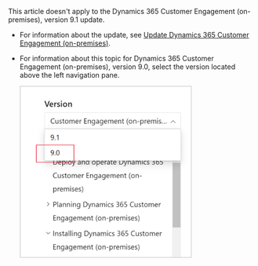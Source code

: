 This article doesn't apply to the Dynamics 365 Customer Engagement (on-premises), version 9.1 update. 
- For information about the update, see [Update Dynamics 365 Customer Engagement (on-premises)](../deploy/update-to-v91.md).
- For information about this topic for Dynamics 365 Customer Engagement (on-premises), version 9.0, select the version located above the left navigation pane.

   <img src = "../deploy/media/docs-version-picker.png" alt = "Version selector on Microsoft Docs" width = "350" height = "350">
